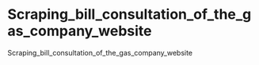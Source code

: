 # Scraping_bill_consultation_of_the_gas_company_website
Scraping_bill_consultation_of_the_gas_company_website
